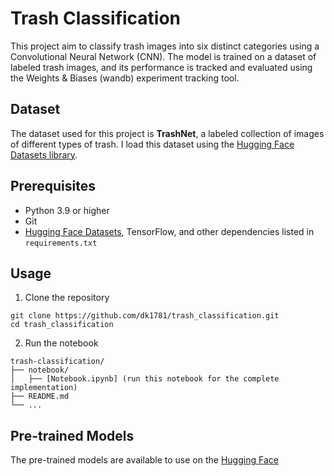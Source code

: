
# Trash Classification
This project aim to classify trash images into six distinct categories using a Convolutional Neural Network (CNN). The model is trained on a dataset of labeled trash images, and its performance is tracked and evaluated using the Weights & Biases (wandb) experiment tracking tool.

## Dataset

The dataset used for this project is **TrashNet**, a labeled collection of images of different types of trash. I load this dataset using the [Hugging Face Datasets library](https://huggingface.co/docs/datasets).

## Prerequisites

- Python 3.9 or higher
- Git
- [Hugging Face Datasets](https://github.com/huggingface/datasets), TensorFlow, and other dependencies listed in `requirements.txt`

## Usage
1. Clone the repository
```
git clone https://github.com/dk1781/trash_classification.git
cd trash_classification
```

2. Run the notebook
```
trash-classification/
├── notebook/
│   ├── [Notebook.ipynb] (run this notebook for the complete implementation)
├── README.md
└── ...
```
## Pre-trained Models
The pre-trained models are available to use on the [Hugging Face](https://huggingface.co/dk178/Trash_classification)
